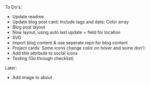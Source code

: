 To Do's:

- Update readme
- Update blog post card: Include tags and date; Color array
- Blog post layout
- Now layout, using auto last update + field for location
- SVG
- Import blog content & use seperate repo for blog content
- Project cards: Some icons change color on hover and some don't
- Add title attribute to social icons
- Testing (Go through checklist)

Later:
- Add image to about